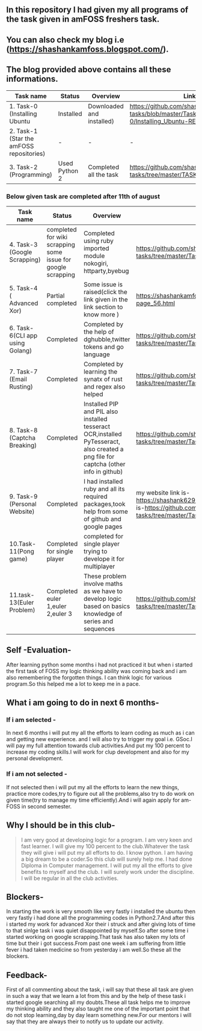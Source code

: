 ## In this repository I had given my all programs of the task given in amFOSS freshers task.
## You can also check my blog i.e (https://shashankamfoss.blogspot.com/).
## The blog provided above contains all these informations.



|Task name                       |Status       |Overview               |Link |                                                         
|--------------------------------|--------------------------------------------------------------|-------------|----------------|
|1. Task-0 (Installing Ubuntu      |Installed    |Downloaded and installed)|https://github.com/shashank629/amfoss-tasks/blob/master/Task-0/Installing_Ubuntu-README.MD|
|2. Task-1 (Star the amFOSS repositories)|-|-|-|
|3. Task-2 (Programming)          |Used Python 2 |Completed all the task|https://github.com/shashank629/amfoss-tasks/tree/master/TASK%202|

### Below given task are completed after 11th of august

|Task name                       |Status       |Overview               |Link |
|--------------------------------|-------------|-----------------------|-----|
|4. Task-3 (Google Scrapping)     |completed for wiki scrapping some issue for google scrapping|Completed using ruby imported module nokogiri, httparty,byebug|https://github.com/shashank629/amfoss-tasks/tree/master/Task-3| 
|5. Task-4 ( Advanced Xor)|Partial completed|Some issue is raised(click the link given in the link section to know more )|https://shashankamfoss.blogspot.com/p/blog-page_56.html|
|6. Task-6(CLI app using Golang)|Completed|Completed by the help of dghubble,twitter tokens and go language|https://github.com/shashank629/amfoss-tasks/tree/master/Task-6|
|7. Task-7 (Email Rusting)|Completed|Completed by learning the synatx of rust and regex also helped|https://github.com/shashank629/amfoss-tasks/tree/master/Task-7|
|8. Task-8 (Captcha Breaking)     |Completed |Installed  PIP and PIL also installed tesseract OCR,installed PyTesseract, also created a png file for captcha (other info in github)|https://github.com/shashank629/amfoss-tasks/tree/master/Task-8 |
|9. Task-9 (Personal Website)|Completed|I had installed ruby and all its required packages,took help from some of github and google pages|my website link is-https://shashank629.github.io/               and github link is-https://github.com/shashank629/amfoss-tasks/tree/master/Task-9 |
|10.Task-11(Pong game)|Completed for single player|completed for single player trying to develope it for multiplayer||
|11.task-13(Euler Problem)|Completed euler 1,euler 2,euler 3|These problem involve maths as we have to develop logic based on basics knowledge of series and sequences|https://github.com/shashank629/amfoss-tasks/tree/master/Task-13|






## Self -Evaluation- 
After learning python some months i had not practiced it but when i started the first task of FOSS my logic thinking                     ability was coming back and i am also remembering the forgotten things. I can think logic for various program.So this                   helped me a lot to keep me in a pace.

## What i am going to do in next 6 months-
###     If i am selected - 
In next 6 months i will put my all the efforts to learn coding as much as i can  and getting new experience.                            and I will also try to trigger my goal i.e. GSoc.I will pay my full attention towards club activities.And put                            my 100 percent to increase my coding skills.I will work for clup development and also for my personal                                    development.
###     If i am not selected - 
If not selected then i will put my all the efforts to learn the new things, practice more codes,try to                                  figure out all the problems,also try to do work on given time(try to manage my time efficiently).And i                                  will again apply for am-FOSS in second semester. 

## Why I should be in this club-

>I am very good at developing logic for a program.
>I am very keen and fast learner.
>I will give my 100 percent to the club.Whatever the task they will give i will put my all efforts to do.
>I know python.
>I am having a big dream to be a coder.So this club will surely help me.
>I had done Diploma in Computer management.
>I will put my all the efforts to give benefits to myself and the club.
>I will surely work under the discipline.
>I will be regular in all the club activities.

## Blockers-
In starting the work is very smooth like very fastly i installed the ubuntu then very fastly i had done all the programming codes in Python2.7.And after this i started my work for advanced Xor their i struck and after giving lots of time to that sinlge task i was quiet disappointed by myself.So after some time i started working on google scrapping.That task has also taken my lots of time but their i got success.From past one week i am suffering from little fever i had taken medicine so from yesterday i am well.So these all the blockers.

## Feedback-
First of all commenting about the task, i will say that these all task are given in such a way that we learn a lot from this and by the help of these task i started google searching all my doubts.These all task helps me to improve my thinking ability and they also taught me one of the important point that do not stop learning,day by day learn something new.For our mentors i will say that they are always their to notify us to update our activity.
